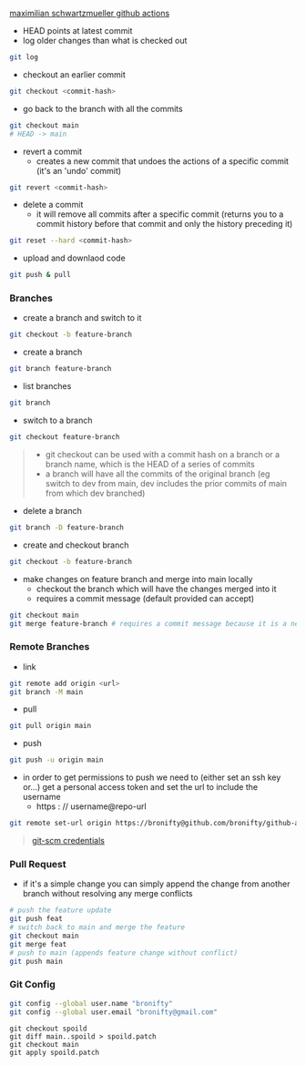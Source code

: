 [maximilian schwartzmueller github actions](https://www.udemy.com/course/github-actions-the-complete-guide/learn/lecture/34122306#learning-tools)

- HEAD points at latest commit 
- log older changes than what is checked out
```sh
git log
```
- checkout an earlier commit
```sh
git checkout <commit-hash> 
```
- go back to the branch with all the commits
```sh
git checkout main
# HEAD -> main
```
- revert a commit 
	- creates a new commit that undoes the actions of a specific commit (it's an 'undo' commit)
```sh
git revert <commit-hash>
```
- delete a commit 
	- it will remove all commits after a specific commit (returns you to a commit history before that commit and only the history preceding it)
```sh
git reset --hard <commit-hash>
```
- upload and downlaod  code 
```sh
git push & pull
```

### Branches
- create a branch and switch to it
```sh
git checkout -b feature-branch
```
- create a branch
```sh
git branch feature-branch
```
- list branches
```sh
git branch
```
- switch to a branch
```sh
git checkout feature-branch
```

> - git checkout can be used with a commit hash on a branch or a branch name, which is the HEAD of a series of commits
> - a branch will have all the commits of the original branch (eg switch to dev from main, dev includes the prior commits of main from which dev branched) 

- delete a branch
```sh
git branch -D feature-branch
```
- create and checkout branch
```sh
git checkout -b feature-branch
```
- make changes on feature branch and merge into main locally
	- checkout the branch which will have the changes merged into it
	- requires a commit message (default provided can accept)
```sh
git checkout main
git merge feature-branch # requires a commit message because it is a new commit
```

### Remote Branches
- link
```sh
git remote add origin <url>
git branch -M main
```
- pull
```sh
git pull origin main
```
- push
```sh
git push -u origin main
```
- in order to get permissions to push we need to (either set an ssh key or...) get a personal access token and set the url to include the username
	- https : // username@repo-url
```sh
git remote set-url origin https://bronifty@github.com/bronifty/github-actions-maximilian.git
```
> [git-scm credentials](https://git-scm.com/docs/gitcredentials)

### Pull Request
- if it's a simple change you can simply append the change from another branch without resolving any merge conflicts
```sh
# push the feature update
git push feat 
# switch back to main and merge the feature
git checkout main
git merge feat
# push to main (appends feature change without conflict)
git push main
```

### Git Config
```sh
git config --global user.name "bronifty"
git config --global user.email "bronifty@gmail.com"
```


```shell
git checkout spoild
git diff main..spoild > spoild.patch
git checkout main
git apply spoild.patch
```